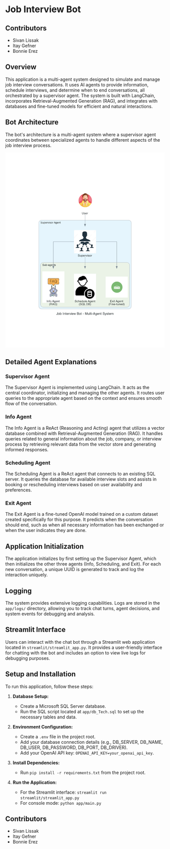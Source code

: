 # Job Interview Bot

## Contributors
- Sivan Lissak
- Itay Gefner
- Bonnie Erez

## Overview
This application is a multi-agent system designed to simulate and manage job interview conversations. It uses AI agents to provide information, schedule interviews, and determine when to end conversations, all orchestrated by a supervisor agent. The system is built with LangChain, incorporates Retrieval-Augmented Generation (RAG), and integrates with databases and fine-tuned models for efficient and natural interactions.



## Bot Architecture
The bot's architecture is a multi-agent system where a supervisor agent coordinates between specialized agents to handle different aspects of the job interview process.

![Bot Architecture](app/modules/Bot%20atchitecutre/job_interview_bot_-_multi-agent_system.png)

## Detailed Agent Explanations

### Supervisor Agent
The Supervisor Agent is implemented using LangChain. It acts as the central coordinator, initializing and managing the other agents. It routes user queries to the appropriate agent based on the context and ensures smooth flow of the conversation.

### Info Agent
The Info Agent is a ReAct (Reasoning and Acting) agent that utilizes a vector database combined with Retrieval-Augmented Generation (RAG). It handles queries related to general information about the job, company, or interview process by retrieving relevant data from the vector store and generating informed responses.

### Scheduling Agent
The Scheduling Agent is a ReAct agent that connects to an existing SQL server. It queries the database for available interview slots and assists in booking or rescheduling interviews based on user availability and preferences.

### Exit Agent
The Exit Agent is a fine-tuned OpenAI model trained on a custom dataset created specifically for this purpose. It predicts when the conversation should end, such as when all necessary information has been exchanged or when the user indicates they are done.

## Application Initialization
The application initializes by first setting up the Supervisor Agent, which then initializes the other three agents (Info, Scheduling, and Exit). For each new conversation, a unique UUID is generated to track and log the interaction uniquely.

## Logging
The system provides extensive logging capabilities. Logs are stored in the `app/logs/` directory, allowing you to track chat turns, agent decisions, and system events for debugging and analysis.

## Streamlit Interface
Users can interact with the chat bot through a Streamlit web application located in `streamlit/streamlit_app.py`. It provides a user-friendly interface for chatting with the bot and includes an option to view live logs for debugging purposes.

## Setup and Installation
To run this application, follow these steps:

1. **Database Setup:**
   - Create a Microsoft SQL Server database.
   - Run the SQL script located at `app/db_Tech.sql` to set up the necessary tables and data.

2. **Environment Configuration:**
   - Create a `.env` file in the project root.
   - Add your database connection details (e.g., DB_SERVER, DB_NAME, DB_USER, DB_PASSWORD, DB_PORT, DB_DRIVER).
   - Add your OpenAI API key: `OPENAI_API_KEY=your_openai_api_key`.

3. **Install Dependencies:**
   - Run `pip install -r requirements.txt` from the project root.

4. **Run the Application:**
   - For the Streamlit interface: `streamlit run streamlit/streamlit_app.py`
   - For console mode: `python app/main.py`

   
## Contributors
- Sivan Lissak
- Itay Gefner
- Bonnie Erez 